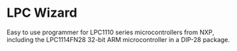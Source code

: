 # LPC Wizard

Easy to use programmer for LPC1110 series microcontrollers from NXP, including
the LPC1114FN28 32-bit ARM microcontroller in a DIP-28 package.
